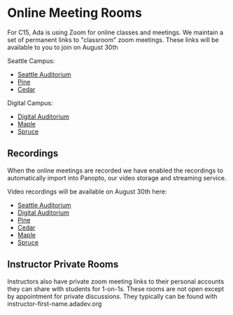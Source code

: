 # Online Meeting Rooms

For C15, Ada is using Zoom for online classes and meetings. We maintain a set of permanent links to "classroom" zoom meetings. These links will be available to you to join on August 30th

Seattle Campus:

- [Seattle Auditorium](http://aud-sea.adadev.org/)
- [Pine](http://pine.adadev.org)
- [Cedar](http://cedar.adadev.org)

Digital Campus:
- [Digital Auditorium](http://digitalaud.adadev.org)
- [Maple](http://maple.adadev.org)
- [Spruce](http://spruce.adadev.org)

## Recordings

When the online meetings are recorded we have enabled the recordings to automatically import into Panopto, our video storage and streaming service.

Video recordings will be available on August 30th here:

- [Seattle Auditorium](https://adaacademy.hosted.panopto.com/Panopto/Pages/Sessions/List.aspx#folderID=%22a0a2eb4e-9c9e-466b-af26-ad920156eefe%22)
- [Digital Auditorium](https://adaacademy.hosted.panopto.com/Panopto/Pages/Sessions/List.aspx#folderID=%2272184a77-db44-4ac9-8a42-ad920156a644%22)
- [Pine](https://adaacademy.hosted.panopto.com/Panopto/Pages/Sessions/List.aspx#folderID=%22d672a4f2-c101-4a14-a216-ad920156e34e%22)
- [Cedar](https://adaacademy.hosted.panopto.com/Panopto/Pages/Sessions/List.aspx#folderID=%22c7daaa8a-b678-40dc-a1ff-ad92015669db%22)
- [Maple](https://adaacademy.hosted.panopto.com/Panopto/Pages/Sessions/List.aspx#folderID=%2249d721b0-30d5-4b5b-b835-ad920156d62c%22)
- [Spruce](https://adaacademy.hosted.panopto.com/Panopto/Pages/Sessions/List.aspx#folderID=%22d172e186-aaac-48b4-b8de-ad920157056e%22)

## Instructor Private Rooms

Instructors also have private zoom meeting links to their personal accounts they can share with students for 1-on-1s. These rooms are not open except by appointment for private discussions.  They typically can be found with instructor-first-name.adadev.org
